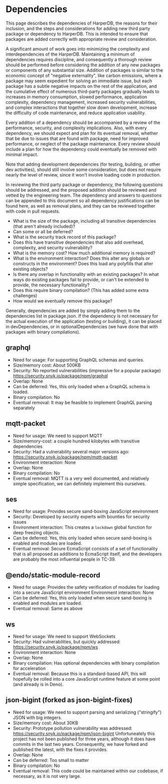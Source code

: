 # Dependencies

This page describes the dependencies of HarperDB, the reasons for their inclusion, and the steps and considerations for adding new third party package or dependency to HarperDB. This is intended to ensure that packages are added correctly with appropriate review and consideration.

A significant amount of work goes into minimizing the complexity and interdependencies of the HarperDB. Maintaining a minimum of dependencies requires discipline, and consequently a thorough review should be performed before considering the addition of any new packages or components of any substantial size. Addition of packages is similar to the economic concept of "negative externality", like carbon emissions, where a package may seem expedient for solving an immediate issue, but each package has a subtle negative impacts on the rest of the application, and the cumulative effect of numerous third-party packages gradually leads to increases in memory consumption, slowed performance, application complexity, dependency management, increased security vulnerabilities, and complex interactions that together slow down development, increase the difficulty of code maintenance, and reduce application usability.

Every addition of a dependency should be accompanied by a review of the performance, security, and complexity implications. Also, with every dependency, we should expect and plan for its eventual removal, whether that be due to issues that are found with package, need for improved performance, or neglect of the package maintenance. Every review should include a plan for how the dependency could eventually be removed with minimal impact. 

Note that adding development dependencies (for testing, building, or other dev activities), should still involve some consideration, but does not require nearly the level of review, since it won't involve loading code in production.

In reviewing the third party package or dependency, the following questions should be addressed, and the proposed addition should be reviewed and vetted by the engineering team. The dependency and answers to questions can be appended to this document so all dependency justifications can be found here, as well as removal plans, and they can be reviewed together with code in pull requests.  

* What is the size of the package, including all transitive dependencies (that aren't already included)?
* Can some or all be deferred?
* What is the security track record of this package?
* Does this have transitive dependencies that also add overhead, complexity, and security vulnerability?
* What is the memory cost? How much additional memory is required?
* What is the environment interaction? Does this alter any globals or constructs in the environment? Does this load any polyfills that alter existing objects?
* Is there any overlap in functionality with an existing packages? In what ways do existing packages fail to provide, or can't be extended to provide, the necessary functionality?
* Does this require binary compilation? (This has added some extra challenges)
* How would we eventually remove this package?

Generally, dependencies are added by simply adding them to the dependencies list in package.json. If the dependency is not necessary for the actual execution of the application (testing or building), it can be placed in devDependencies, or in optionalDependencies (we have done that with packages with binary compilations).

## graphql
* Need for usage: For supporting GraphQL schemas and queries.
* Size/memory cost: About 500KB
* Security: No reported vulnerabilities (impressive for a popular package) https://security.snyk.io/package/npm/graphql
* Overlap: None
* Can be deferred: Yes, this only loaded when a GraphQL schema is loaded.
* Binary compilation: No
* Eventual removal: It may be feasible to implement GraphQL parsing separately


## mqtt-packet
* Need for usage: We need to support MQTT
* Size/memory-cost: a couple hundred kilobytes with transitive dependencies
* Security: Had a vulnerability several major versions ago: https://security.snyk.io/package/npm/mqtt-packet
* Environment interaction: None
* Overlap: None
* Binary compilation: No
* Eventual removal: MQTT is a very well documented, and relatively simple specification, we can definitely implement this ourselves.

## ses
* Need for usage: Provides secure sand-boxing JavaScript environment
* Security: Developed by security experts with bounties for security issues
* Environment interaction: This creates a `lockdown` global function for deep freezing objects.
* Can be deferred: Yes, this only loaded when secure sand-boxing is enabled and modules are loaded.
* Eventual removal: Secure EcmaScript consists of a set of functionality that is all proposed as additions to EcmaScript itself, and the developers are probably the most influential people in TC-39.

## @endo/static-module-record
* Need for usage: Provides the safety verification of modules for loading into a secure JavaScript environment
Environment interaction: None
* Can be deferred: Yes, this only loaded when secure sand-boxing is enabled and modules are loaded.
* Eventual removal: Same as above

## ws
* Need for usage: We need to support WebSockets
* Security: Had vulnerabilities, but quickly addressed: https://security.snyk.io/package/npm/ws
* Environment interaction: None
* Overlap: None
* Binary compilation: Has optional dependencies with binary compilation for acceleration
* Eventual removal: Because this is a standard-based API, this will hopefully be rolled into a core JavaScript runtime feature at some point (and already is in Deno).

## json-bigint (forked as json-bigint-fixes)
* Need for usage: We need to support parsing and serializing ("stringify") JSON with big integers.
* Size/memory cost: About 30KB
* Security: Prototype pollution vulnerability was addressed: https://security.snyk.io/package/npm/json-bigint
Unfortuneately this project has not been published for three years, although it does have commits in the last two years. Consequently, we have forked and published the latest, with the fixes it provides.
* Overlap: None
* Can be deferred: Too small to matter
* Binary compilation: No
* Eventual removal: This code could be maintained within our codebase, if necessary, as it is not very large.
